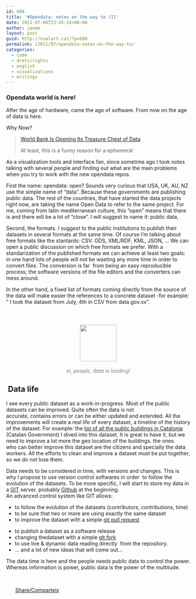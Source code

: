 ```yaml
---
id: 688
title: '#Opendata: notes on the way to (I)'
date: 2011-07-06T23:45:24+00:00
author: jaume
layout: post
guid: http://nualart.cat/?p=688
permalink: /2011/07/opendata-notes-on-the-way-to/
categories:
  - code
  - drets/rights
  - english
  - visualizations
  - writings
---
```

### Opendata world is here!

After the age of hardware, came the age of software. From now on the age of data is here.

Why Now?

> <a href="http://www.nytimes.com/2011/07/03/business/global/03world.html?_r=1&ref=worldbank" onclick="_gaq.push(['_trackEvent', 'outbound-article', 'http://www.nytimes.com/2011/07/03/business/global/03world.html?_r=1&ref=worldbank', 'World Bank Is Opening Its Treasure Chest of Data']);" title="world bank opendata">World Bank Is Opening Its Treasure Chest of Data</a>
> 
> At least, this is a funny reason for a ephemeral

As a visualization tools and interface fan, since sometime ago I took notes talking with several people and finding out what are the main problems when you try to work with the new opendata repos.

<div id="magicdomid12">
  First the name: opendata: open? Sounds very curious that USA, UK, AU, NZ use the simple name of &#8220;data&#8221;. Because these governments are publishing public data. The rest of the countries, that have started the data projects right now, are taking the name Open Data to refer to the same project. For me, coming from latin-mediterranean culture, this &#8220;open&#8221; means that there is and there will be a lot of &#8220;close&#8221;. I will suggest to name it: public data,
</div>

Second, the formats. I suggest to the public institutions to publish their datasets in several formats at the same time. Of course I&#8217;m talking about free formats like the stantards: CSV. ODS, XML/RDF, KML, JSON, &#8230; We can open a public discussion on which free formats we prefer. With a standarization of the published formats we can achieve at least two goals: in one hand lots of people will not be wasting any more time in order to convert files. The conversion is far  from being an easy reproducible process; the software versions of the file editors and the converters can mess around.

<div>
  In the other hand, a fixed list of formats coming directly from the source of the data will make easier the references to a concrete dataset -for example: &#8221; I took the dataset from July, 4th in CSV from data.gov.xx&#8221;.
</div>

&nbsp;

<h3 style="text-align: center;">
  <a href="http://nualart.cat/wp-content/uploads/2011/07/Data-streamcircle.gif" onclick="_gaq.push(['_trackEvent', 'outbound-article', 'http://nualart.cat/wp-content/uploads/2011/07/Data-streamcircle.gif', '']);" ><img class="size-full wp-image-693  " title="Data-stream(circle)" src="http://nualart.cat/wp-content/uploads/2011/07/Data-streamcircle.gif" alt="" width="100" height="100" srcset="http://nualart.cat/wp-content/uploads/2011/07/Data-streamcircle.gif 100w, http://nualart.cat/wp-content/uploads/2011/07/Data-streamcircle-36x36.gif 36w" sizes="(max-width: 100px) 100vw, 100px" /></a>
</h3>

<p style="text-align: center;">
  <span style="color: #808080;"><em>ei, people, data is loading!</em></span>
</p>

##  Data life

I see every public dataset as a work-in-progress. Most of the public datasets can be improved. Quite often the data is not accurate, contains errors or can be either updated and extended. All the improvements will create a real life of every dataset, a timeline of the history of the dataset. For example: the <a href="http://dadesobertes.gencat.cat/ca/dades-obertes/dataset_000026.html" onclick="_gaq.push(['_trackEvent', 'outbound-article', 'http://dadesobertes.gencat.cat/ca/dades-obertes/dataset_000026.html', 'list of all the public buildings in Catalonia']);" title="dades obertes generalitat de catalunya"  target="_blank">list of all the public buildings in Catalonia</a> (Catalan Government) I dived into this dataset. It is great to have it, but we need to improve a lot more the geo location of the buildings. the ones who can better improve this dataset are the citizens and specially the data workers. All the efforts to clean and improve a dataset must be put together, so we do not lose them.

<div id="magicdomid79">
  Data needs to be considered in time, with versions and changes. This is why I propose to use version control softwares in order  to follow the evolution of the datasets. To be more specific, I will start to store my data in a <a href="http://en.wikipedia.org/wiki/Git_(software)" onclick="_gaq.push(['_trackEvent', 'outbound-article', 'http://en.wikipedia.org/wiki/Git_(software)', 'GIT']);" title="Git (wikipedia)"  target="_blank">GIT</a> server. probably <a href="http://github.com" onclick="_gaq.push(['_trackEvent', 'outbound-article', 'http://github.com', 'Github']);" title="Github"  target="_blank">Github</a> at the beginning.
</div>

<div id="magicdomid97">
  An advanced control system like GIT allows:
</div>

<div id="magicdomid28">
  <ul>
    <li>
      to follow the evolution of the datasets (contributors, contributions, time)
    </li>
    <li>
      to be sure that two or more are using exactly the same dataset
    </li>
    <li>
      to improve the dataset with a simple <a href="http://www.kernel.org/pub/software/scm/git/docs/user-manual.html#sharing-development" onclick="_gaq.push(['_trackEvent', 'outbound-article', 'http://www.kernel.org/pub/software/scm/git/docs/user-manual.html#sharing-development', 'git pull request']);" title="Git manual">git pull request</a>
    </li>
  </ul>
</div>

  * to publish a dataset as a software release
  * changing thedataset with a simple <a href="http://help.github.com/fork-a-repo/" onclick="_gaq.push(['_trackEvent', 'outbound-article', 'http://help.github.com/fork-a-repo/', 'git fork']);" title="github manual">git fork</a>
  * to use live & dynamic data reading directly  from the repository.
  * &#8230; and a lot of new ideas that will come out&#8230;

<div>
  <div id="magicdomid107">
    The data time is here and the people needs public data to control the power. Whereas information is power, public data is the power of the multitude.
  </div>
</div>

&nbsp;

<div class="addtoany_share_save_container addtoany_content_bottom">
  <div class="a2a_kit a2a_kit_size_32 addtoany_list a2a_target" id="wpa2a_65">
    <a href="https://www.addtoany.com/share" onclick="_gaq.push(['_trackEvent', 'outbound-article', 'https://www.addtoany.com/share', 'Share/Comparteix']);" class="a2a_dd addtoany_share_save"  style="background:url(http://nualart.cat/wp-content/plugins/add-to-any/share_16_16.png) no-repeat scroll 4px 0px;padding:0 0 0 25px;display:inline-block;height:16px;vertical-align:middle"><span>Share/Comparteix</span></a>
  </div>
</div>